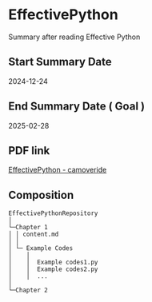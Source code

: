 # EffectivePython
Summary after reading Effective Python

## Start Summary Date
2024-12-24

## End Summary Date ( Goal )
2025-02-28

## PDF link
[EffectivePython - camoveride](https://github.com/camoverride/lit/blob/master/Effective-Python.pdf)

## Composition

```
EffectivePythonRepository
│
└─Chapter 1
│ │ content.md
│ │ 
│ └─ Example Codes
│    │ 
│    │  Example codes1.py
│    │  Example codes2.py
│    │  ...
│    
└─Chapter 2

```
